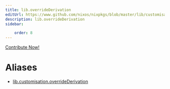 ```yaml
---
title: lib.overrideDerivation
editUrl: https://www.github.com/nixos/nixpkgs/blob/master/lib/customisation.nix#L40C24
description: lib.overrideDerivation
sidebar:

    order: 8
---
```


<a href="https://www.github.com/nixos/nixpkgs/blob/master/lib/customisation.nix#L40C24">Contribute Now!</a>


# Aliases

- [lib.customisation.overrideDerivation](./reference/lib/customisation/lib-customisation-overrideDerivation)


